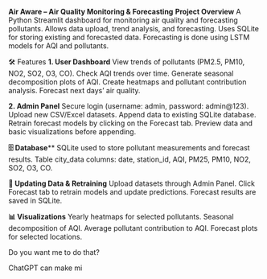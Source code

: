 **Air Aware – Air Quality Monitoring & Forecasting**
**Project Overview**
A Python Streamlit dashboard for monitoring air quality and forecasting pollutants.
Allows data upload, trend analysis, and forecasting.
Uses SQLite for storing existing and forecasted data.
Forecasting is done using LSTM models for AQI and pollutants.

🛠 Features
**1. User Dashboard**
View trends of pollutants (PM2.5, PM10, NO2, SO2, O3, CO).
Check AQI trends over time.
Generate seasonal decomposition plots of AQI.
Create heatmaps and pollutant contribution analysis.
Forecast next days’ air quality.

**2. Admin Panel**
Secure login (username: admin, password: admin@123).
Upload new CSV/Excel datasets.
Append data to existing SQLite database.
Retrain forecast models by clicking on the Forecast tab.
Preview data and basic visualizations before appending.

**🗄 Database****
SQLite used to store pollutant measurements and forecast results.
Table city_data columns:
date, station_id, AQI, PM25, PM10, NO2, SO2, O3, CO.


**🔄 Updating Data & Retraining**
Upload datasets through Admin Panel.
Click Forecast tab to retrain models and update predictions.
Forecast results are saved in SQLite.

**📊 Visualizations**
Yearly heatmaps for selected pollutants.
Seasonal decomposition of AQI.
Average pollutant contribution to AQI.
Forecast plots for selected locations.





Do you want me to do that?

ChatGPT can make mi
